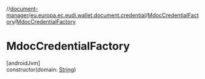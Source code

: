 //[document-manager](../../../index.md)/[eu.europa.ec.eudi.wallet.document.credential](../index.md)/[MdocCredentialFactory](index.md)/[MdocCredentialFactory](-mdoc-credential-factory.md)

# MdocCredentialFactory

[androidJvm]\
constructor(domain: [String](https://kotlinlang.org/api/latest/jvm/stdlib/kotlin-stdlib/kotlin/-string/index.html))
